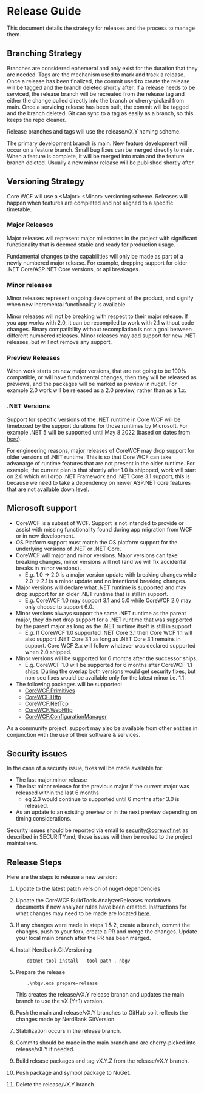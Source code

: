 # Release Guide

This document details the strategy for releases and the process to manage them.

## Branching Strategy

Branches are considered ephemeral and only exist for the duration that they are needed. Tags are the mechanism used to mark and track a release. Once a release has been finalized, the commit used to create the release will be tagged and the branch deleted shortly after. If a release needs to be serviced, the release branch will be recreated from the release tag and either the change pulled directly into the branch or cherry-picked from main. Once a servicing release has been built, the commit will be tagged and the branch deleted. Git can sync to a tag as easily as a branch, so this keeps the repo cleaner. 

Release branches and tags will use the release/vX.Y naming scheme.

The primary development branch is main. New feature development will occur on a feature branch. Small bug fixes can be merged directly to main. When a feature is complete, it will be merged into main and the feature branch deleted. Usually a new minor release will be published shortly after.

## Versioning Strategy

Core WCF will use a \<Major\>.\<Minor\> versioning scheme. Releases will happen when features are completed and not aligned to a specific timetable.

### Major Releases

Major releases will represent major milestones in the project with significant functionality that is deemed stable and ready for production usage.

Fundamental changes to the capabilities will only be made as part of a newly numbered major release. For example, dropping support for older .NET Core/ASP.NET Core versions, or api breakages.

### Minor releases

Minor releases represent ongoing development of the product, and signify when new incremental functionality is available.

Minor releases will not be breaking with respect to their major release. If you app works with 2.0, it can be recompiled to work with 2.1 without code changes. Binary compatibility without recompilation is not a goal between different numbered releases. Minor releases may add support for new .NET releases, but will not remove any support.

### Preview Releases

When work starts on new major versions, that are not going to be 100% compatible, or will have fundamental changes, then they will be released as previews, and the packages will be marked as preview in nuget. For example 2.0 work will be released as a 2.0 preview, rather than as a 1.x.

### .NET Versions

Support for specific versions of the .NET runtime in Core WCF will be timeboxed by the support durations for those runtimes by Microsoft. For example .NET 5 will be supported until May 8 2022 (based on dates from [here](https://docs.microsoft.com/en-us/lifecycle/products/microsoft-net-and-net-core)). 

For engineering reasons, major releases of CoreWCF may drop support for older versions of .NET runtime. This is so that Core WCF can take advanatge of runtime features that are not present in the older runtime. For example, the current plan is that shortly after 1.0 is shippped, work will start on 2.0 which will drop .NET Framework and .NET Core 3.1 support, this is because we need to take a dependency on newer ASP.NET core features that are not available down level.

## Microsoft support

- CoreWCF is a subset of WCF. Support is not intended to provide or assist with missing functionality found during app migration from WCF or in new development.
- OS Platform support must match the OS platform support for the underlying versions of .NET or .NET Core.
- CoreWCF will major and minor versions. Major versions can take breaking changes, minor versions will not (and we will fix accidental breaks in minor versions).
  - E.g. 1.0 -> 2.0 is a major version update with breaking changes while 2.0 -> 2.1 is a minor update and no intentional breaking changes.
- Major versions will declare what .NET runtime is supported and may drop support for an older .NET runtime that is still in support. 
  - E.g. CoreWCF 1.0 may support 3.1 and 5.0 while CoreWCF 2.0 may only choose to support 6.0.
- Minor versions always support the same .NET runtime as the parent major, they do not drop support for a .NET runtime that was supported by the parent major as long as the .NET runtime itself is still in support. 
  - E.g. If CoreWCF  1.0 supported .NET Core 3.1 then Core WCF 1.1 will also support .NET Core 3.1 as long as .NET Core 3.1 remains in support. Core WCF 2.x will follow whatever was declared supported when 2.0 shipped. 
- Minor versions will be supported for 6 months after the successor ships. 
  - E.g. CoreWCF 1.0 will be supported for 6 months after CoreWCF 1.1 ships. During the overlap both versions would get security fixes, but non-sec fixes would be available only for the latest minor i.e. 1.1.
- The following packages will be supported:
  - [CoreWCF.Primitives](https://www.nuget.org/packages/CoreWCF.Primitives)
  - [CoreWCF.Http](https://www.nuget.org/packages/CoreWCF.Http)
  - [CoreWCF.NetTcp](https://www.nuget.org/packages/CoreWCF.NetTcp)
  - [CoreWCF.WebHttp](https://www.nuget.org/packages/CoreWCF.WebHttp)
  - [CoreWCF.ConfigurationManager](https://www.nuget.org/packages/CoreWCF.ConfigurationManager)

As a community project, support may also be available from other entities in conjunction with the use of their software & services.

## Security issues

In the case of a security issue, fixes will be made available for:
- The last major.minor release
- The last minor release for the previous major if the current major was released within the last 6 months
  - eg 2.3 would continue to supported until 6 months after 3.0 is released. 
- As an update to an existing preview or in the next preview depending on timing considerations.

Security issues should be reported via email to security@corewcf.net as described in SECURITY.md, those issues will then be routed to the project maintainers.

## Release Steps

Here are the steps to release a new version:

1. Update to the latest patch version of nuget dependencies
2. Update the CoreWCF.BuildTools AnalyzerReleases markdown documents if new analyzer rules have been created. Instructions for what changes may need to be made are located [here](https://github.com/dotnet/roslyn-analyzers/blob/main/src/Microsoft.CodeAnalysis.Analyzers/ReleaseTrackingAnalyzers.Help.md).
3. If any changes were made in steps 1 & 2, create a branch, commit the changes, push to your fork, create a PR and merge the changes. Update your local main branch after the PR has been merged.
4. Install Nerdbank.GitVersioning

   ```dos
       dotnet tool install --tool-path . nbgv
   ```

5. Prepare the release

   ```dos
       .\nbgv.exe prepare-release
   ```

   This creates the release/vX.Y release branch and updates the main branch to use the vX.(Y+1) version.

6. Push the main and release/vX.Y branches to GitHub so it reflects the changes made by NerdBank GitVersion.
7. Stabilization occurs in the release branch.
8. Commits should be made in the main branch and are cherry-picked into release/vX.Y if needed.
9. Build release packages and tag vX.Y.Z from the release/vX.Y branch.
10. Push package and symbol package to NuGet.
11. Delete the release/vX.Y branch.
